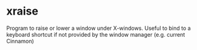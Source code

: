 xraise
======

Program to raise or lower a window under X-windows. Useful to bind to a keyboard shortcut if not provided by the window manager (e.g. current Cinnamon)
